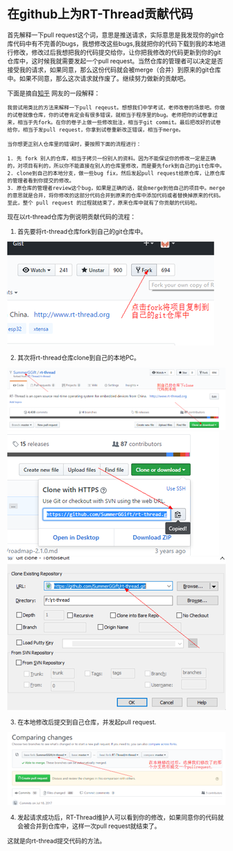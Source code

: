 # 在github上为RT-Thread贡献代码

首先解释一下pull request这个词，意思是推送请求，实际意思是我发现你的git仓库代码中有不完善的bugs，我想修改这些bugs,我就把你的代码下载到我的本地进行修改，修改过后我想把我的代码提交给你，让你把我修改的代码更新到你的git仓库中，这时候我就需要发起一个pull request。当然仓库的管理者可以决定是否接受我的请求，如果同意，那么这份代码就会被merge（合并）到原来的git仓库中。如果不同意，那么这次请求就作废了。继续努力做新的贡献吧。

下面是摘自[知乎](https://www.zhihu.com/question/21682976) 网友的一段解释：

    我尝试用类比的方法来解释一下pull reqeust。想想我们中学考试，老师改卷的场景吧。你做的试卷就像仓库，你的试卷肯定会有很多错误，就相当于程序里的bug。老师把你的试卷拿过来，相当于先fork。在你的卷子上做一些修改批注，相当于git commit。最后把改好的试卷给你，相当于发pull request，你拿到试卷重新改正错误，相当于merge。

    当你想更正别人仓库里的错误时，要按照下面的流程进行：

    1. 先 fork 别人的仓库，相当于拷贝一份别人的资料。因为不能保证你的修改一定是正确的，对项目有利的，所以你不能直接在别人的仓库里修改，而是要先fork到自己的git仓库中。
    2. clone到自己的本地分支，做一些bug fix，然后发起pull request给原仓库，让原仓库的管理者看到你提交的修改。 
    3. 原仓库的管理者review这个bug，如果是正确的话，就会merge到他自己的项目中。merge的意思就是合并，将你修改的这部分代码合并到原来的仓库中添加代码或者替换掉原来的代码。至此，整个 pull request 的过程就结束了，原来仓库中就有了你贡献的代码啦。

现在以rt-thread仓库为例说明贡献代码的流程：

1. 首先要将rt-thread仓库fork到自己的git仓库中。

![avatar](../../figures/fork.png)

2. 其次将rt-thread仓库clone到自己的本地PC。

![image](../../figures/cloneformgit.png)
![image](../../figures/cloneformgit2.png)
![image](../../figures/cloneformgit3.png)

3. 在本地修改后提交到自己仓库，并发起pull request.

![image](../../figures/pullrequest.png)

4. 发起请求成功后，RT-Thread维护人可以看到你的修改，如果同意你的代码就会被合并到仓库中，这样一次pull request就结束了。

这就是向rt-thread提交代码的方法。
